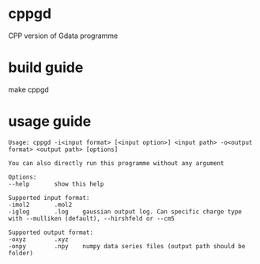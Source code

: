 # cppgd
CPP version of Gdata programme

# build guide
make cppgd

# usage guide
    Usage: cppgd -i<input format> [<input option>] <input path> -o<output format> <output path> [options]
    
    You can also directly run this programme without any argument
    
    Options:
    --help       show this help
    
    Supported input format:
    -imol2       .mol2 
    -iglog       .log    gaussian output log. Can specific charge type with --mulliken (default), --hirshfeld or --cm5
    
    Supported output format:
    -oxyz        .xyz 
    -onpy        .npy    numpy data series files (output path should be folder)

